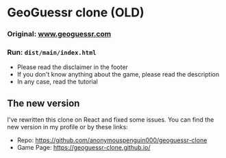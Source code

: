 # GeoGuessr clone (OLD)
### Original: www.geoguessr.com
### Run: `dist/main/index.html`
- Please read the disclaimer in the footer
- If you don't know anything about the game, please read the description
- In any case, read the tutorial
## The new version
I've rewritten this clone on React and fixed some issues. You can find the new version in my profile or by these links:
- Repo: https://github.com/anonymouspenguin000/geoguessr-clone
- Game Page: https://geoguessr-clone.github.io/
